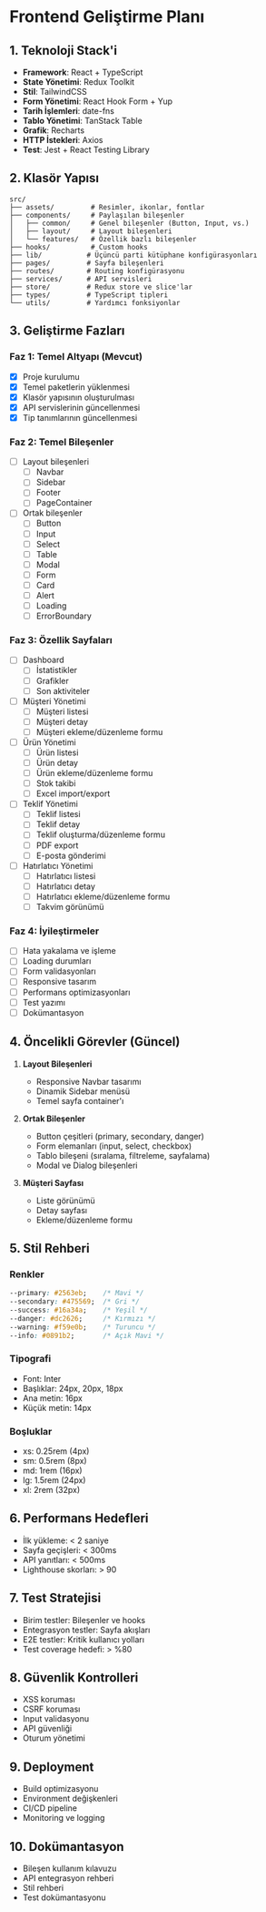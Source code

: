 # Frontend Geliştirme Planı

## 1. Teknoloji Stack'i
- **Framework**: React + TypeScript
- **State Yönetimi**: Redux Toolkit
- **Stil**: TailwindCSS
- **Form Yönetimi**: React Hook Form + Yup
- **Tarih İşlemleri**: date-fns
- **Tablo Yönetimi**: TanStack Table
- **Grafik**: Recharts
- **HTTP İstekleri**: Axios
- **Test**: Jest + React Testing Library

## 2. Klasör Yapısı
```
src/
├── assets/         # Resimler, ikonlar, fontlar
├── components/     # Paylaşılan bileşenler
│   ├── common/     # Genel bileşenler (Button, Input, vs.)
│   ├── layout/     # Layout bileşenleri
│   └── features/   # Özellik bazlı bileşenler
├── hooks/          # Custom hooks
├── lib/           # Üçüncü parti kütüphane konfigürasyonları
├── pages/         # Sayfa bileşenleri
├── routes/        # Routing konfigürasyonu
├── services/      # API servisleri
├── store/         # Redux store ve slice'lar
├── types/         # TypeScript tipleri
└── utils/         # Yardımcı fonksiyonlar
```

## 3. Geliştirme Fazları

### Faz 1: Temel Altyapı (Mevcut)
- [x] Proje kurulumu
- [x] Temel paketlerin yüklenmesi
- [x] Klasör yapısının oluşturulması
- [x] API servislerinin güncellenmesi
- [x] Tip tanımlarının güncellenmesi

### Faz 2: Temel Bileşenler
- [ ] Layout bileşenleri
  - [ ] Navbar
  - [ ] Sidebar
  - [ ] Footer
  - [ ] PageContainer
- [ ] Ortak bileşenler
  - [ ] Button
  - [ ] Input
  - [ ] Select
  - [ ] Table
  - [ ] Modal
  - [ ] Form
  - [ ] Card
  - [ ] Alert
  - [ ] Loading
  - [ ] ErrorBoundary

### Faz 3: Özellik Sayfaları
- [ ] Dashboard
  - [ ] İstatistikler
  - [ ] Grafikler
  - [ ] Son aktiviteler
- [ ] Müşteri Yönetimi
  - [ ] Müşteri listesi
  - [ ] Müşteri detay
  - [ ] Müşteri ekleme/düzenleme formu
- [ ] Ürün Yönetimi
  - [ ] Ürün listesi
  - [ ] Ürün detay
  - [ ] Ürün ekleme/düzenleme formu
  - [ ] Stok takibi
  - [ ] Excel import/export
- [ ] Teklif Yönetimi
  - [ ] Teklif listesi
  - [ ] Teklif detay
  - [ ] Teklif oluşturma/düzenleme formu
  - [ ] PDF export
  - [ ] E-posta gönderimi
- [ ] Hatırlatıcı Yönetimi
  - [ ] Hatırlatıcı listesi
  - [ ] Hatırlatıcı detay
  - [ ] Hatırlatıcı ekleme/düzenleme formu
  - [ ] Takvim görünümü

### Faz 4: İyileştirmeler
- [ ] Hata yakalama ve işleme
- [ ] Loading durumları
- [ ] Form validasyonları
- [ ] Responsive tasarım
- [ ] Performans optimizasyonları
- [ ] Test yazımı
- [ ] Dokümantasyon

## 4. Öncelikli Görevler (Güncel)

1. **Layout Bileşenleri**
   - Responsive Navbar tasarımı
   - Dinamik Sidebar menüsü
   - Temel sayfa container'ı

2. **Ortak Bileşenler**
   - Button çeşitleri (primary, secondary, danger)
   - Form elemanları (input, select, checkbox)
   - Tablo bileşeni (sıralama, filtreleme, sayfalama)
   - Modal ve Dialog bileşenleri

3. **Müşteri Sayfası**
   - Liste görünümü
   - Detay sayfası
   - Ekleme/düzenleme formu

## 5. Stil Rehberi

### Renkler
```css
--primary: #2563eb;    /* Mavi */
--secondary: #475569;  /* Gri */
--success: #16a34a;    /* Yeşil */
--danger: #dc2626;     /* Kırmızı */
--warning: #f59e0b;    /* Turuncu */
--info: #0891b2;       /* Açık Mavi */
```

### Tipografi
- Font: Inter
- Başlıklar: 24px, 20px, 18px
- Ana metin: 16px
- Küçük metin: 14px

### Boşluklar
- xs: 0.25rem (4px)
- sm: 0.5rem (8px)
- md: 1rem (16px)
- lg: 1.5rem (24px)
- xl: 2rem (32px)

## 6. Performans Hedefleri
- İlk yükleme: < 2 saniye
- Sayfa geçişleri: < 300ms
- API yanıtları: < 500ms
- Lighthouse skorları: > 90

## 7. Test Stratejisi
- Birim testler: Bileşenler ve hooks
- Entegrasyon testler: Sayfa akışları
- E2E testler: Kritik kullanıcı yolları
- Test coverage hedefi: > %80

## 8. Güvenlik Kontrolleri
- XSS koruması
- CSRF koruması
- Input validasyonu
- API güvenliği
- Oturum yönetimi

## 9. Deployment
- Build optimizasyonu
- Environment değişkenleri
- CI/CD pipeline
- Monitoring ve logging

## 10. Dokümantasyon
- Bileşen kullanım kılavuzu
- API entegrasyon rehberi
- Stil rehberi
- Test dokümantasyonu
